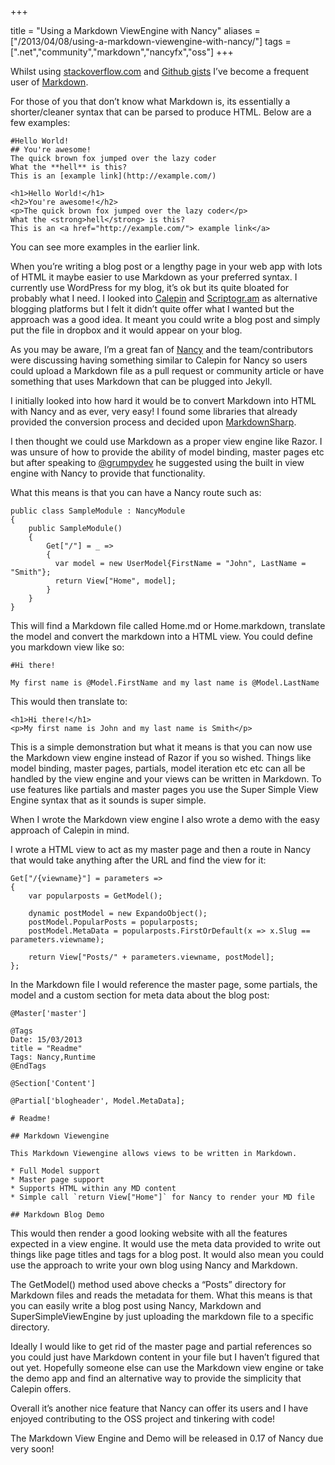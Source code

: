 +++

title = "Using a Markdown ViewEngine with Nancy"
aliases = ["/2013/04/08/using-a-markdown-viewengine-with-nancy/"]
tags = [".net","community","markdown","nancyfx","oss"]
+++

Whilst using [stackoverflow.com][1] and [Github gists][2] I’ve become a frequent user of [Markdown][3].

For those of you that don’t know what Markdown is, its essentially a shorter/cleaner syntax that can be parsed to produce HTML. Below are a few examples:

    #Hello World!
    ## You're awesome!
    The quick brown fox jumped over the lazy coder
    What the **hell** is this?
    This is an [example link](http://example.com/)

    <h1>Hello World!</h1>
    <h2>You're awesome!</h2>
    <p>The quick brown fox jumped over the lazy coder</p>
    What the <strong>hell</strong> is this?
    This is an <a href="http://example.com/"> example link</a>

You can see more examples in the earlier link.

When you’re writing a blog post or a lengthy page in your web app with lots of HTML it maybe easier to use Markdown as your preferred syntax. I currently use WordPress for my blog, it’s ok but its quite bloated for probably what I need. I looked into [Calepin][9] and [Scriptogr.am][10] as alternative blogging platforms but I felt it didn’t quite offer what I wanted but the approach was a good idea. It meant you could write a blog post and simply put the file in dropbox and it would appear on your blog.

<!--more-->

As you may be aware, I’m a great fan of [Nancy][11] and the team/contributors were discussing having something similar to Calepin for Nancy so users could upload a Markdown file as a pull request or community article or have something that uses Markdown that can be plugged into Jekyll.

I initially looked into how hard it would be to convert Markdown into HTML with Nancy and as ever, very easy! I found some libraries that already provided the conversion process and decided upon [MarkdownSharp][12].

I then thought we could use Markdown as a proper view engine like Razor. I was unsure of how to provide the ability of model binding, master pages etc but after speaking to [@grumpydev][13] he suggested using the built in view engine with Nancy to provide that functionality.

What this means is that you can have a Nancy route such as:

	public class SampleModule : NancyModule
	{
	    public SampleModule()
	    {
	        Get["/"] = _ =>
	        {
	          var model = new UserModel{FirstName = "John", LastName = "Smith"};
	          return View["Home", model];
	        }
	    }
	}

This will find a Markdown file called Home.md or Home.markdown, translate the model and convert the markdown into a HTML view. You could define you markdown view like so:

    #Hi there!

    My first name is @Model.FirstName and my last name is @Model.LastName

This would then translate to:

    <h1>Hi there!</h1>
    <p>My first name is John and my last name is Smith</p>


This is a simple demonstration but what it means is that you can now use the Markdown view engine instead of Razor if you so wished. Things like model binding, master pages, partials, model iteration etc etc can all be handled by the view engine and your views can be written in Markdown. To use features like partials and master pages you use the Super Simple View Engine syntax that as it sounds is super simple.

When I wrote the Markdown view engine I also wrote a demo with the easy approach of Calepin in mind.

I wrote a HTML view to act as my master page and then a route in Nancy that would take anything after the URL and find the view for it:

	Get["/{viewname}"] = parameters =>
	{
	    var popularposts = GetModel();
	
	    dynamic postModel = new ExpandoObject();
	    postModel.PopularPosts = popularposts;
	    postModel.MetaData = popularposts.FirstOrDefault(x => x.Slug == parameters.viewname);
	
	    return View["Posts/" + parameters.viewname, postModel];
	};

In the Markdown file I would reference the master page, some partials, the model and a custom section for meta data about the blog post:

	@Master['master']
	
	@Tags
	Date: 15/03/2013
	title = "Readme"
	Tags: Nancy,Runtime
	@EndTags
	
	@Section['Content']
	
	@Partial['blogheader', Model.MetaData];
	
	# Readme!
	
	## Markdown Viewengine
	
	This Markdown Viewengine allows views to be written in Markdown.
	
	* Full Model support
	* Master page support
	* Supports HTML within any MD content
	* Simple call `return View["Home"]` for Nancy to render your MD file
	
	## Markdown Blog Demo

This would then render a good looking website with all the features expected in a view engine. It would use the meta data provided to write out things like page titles and tags for a blog post. It would also mean you could use the approach to write your own blog using Nancy and Markdown.

The GetModel() method used above checks a “Posts” directory for Markdown files and reads the metadata for them. What this means is that you can easily write a blog post using Nancy, Markdown and SuperSimpleViewEngine by just uploading the markdown file to a specific directory.

Ideally I would like to get rid of the master page and partial references so you could just have Markdown content in your file but I haven’t figured that out yet. Hopefully someone else can use the Markdown view engine or take the demo app and find an alternative way to provide the simplicity that Calepin offers.

Overall it’s another nice feature that Nancy can offer its users and I have enjoyed contributing to the OSS project and tinkering with code!

The Markdown View Engine and Demo will be released in 0.17 of Nancy due very soon!

   [1]: http://stackoverflow.com
   [2]: https://gist.github.com/
   [3]: http://daringfireball.net/projects/markdown/
   [4]: http://december.com/html/4/element/h1.html
   [5]: http://december.com/html/4/element/h2.html
   [6]: http://december.com/html/4/element/p.html
   [7]: http://december.com/html/4/element/strong.html
   [8]: http://december.com/html/4/element/a.html
   [9]: http://calepin.co/
   [10]: http://scriptogr.am/
   [11]: http://nancyfx.org/
   [12]: http://nuget.org/packages/MarkdownSharp/
   [13]: http://twitter.com/grumpydev

  
